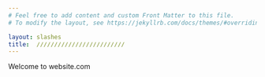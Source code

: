 ```yaml
---
# Feel free to add content and custom Front Matter to this file.
# To modify the layout, see https://jekyllrb.com/docs/themes/#overriding-theme-defaults

layout: slashes
title:  ∕∕∕∕∕∕∕∕∕∕∕∕∕∕∕∕∕∕∕∕∕∕∕∕∕
---
```


<div class="important-bg"></div>

<div class="important-text"><span>Welcome to website.com</span></div>

